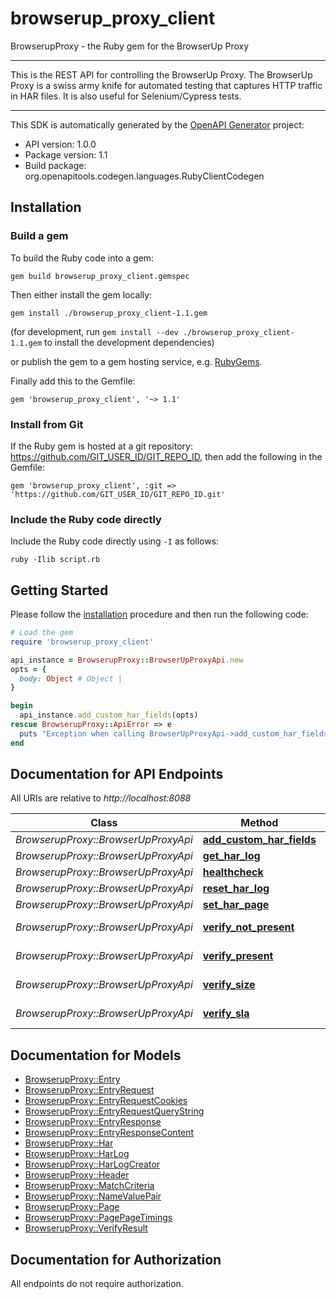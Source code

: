 # browserup_proxy_client

BrowserupProxy - the Ruby gem for the BrowserUp Proxy

___
This is the REST API for controlling the BrowserUp Proxy. 
The BrowserUp Proxy is a swiss army knife for automated testing that
captures HTTP traffic in HAR files. It is also useful for Selenium/Cypress tests.
___


This SDK is automatically generated by the [OpenAPI Generator](https://openapi-generator.tech) project:

- API version: 1.0.0
- Package version: 1.1
- Build package: org.openapitools.codegen.languages.RubyClientCodegen

## Installation

### Build a gem

To build the Ruby code into a gem:

```shell
gem build browserup_proxy_client.gemspec
```

Then either install the gem locally:

```shell
gem install ./browserup_proxy_client-1.1.gem
```

(for development, run `gem install --dev ./browserup_proxy_client-1.1.gem` to install the development dependencies)

or publish the gem to a gem hosting service, e.g. [RubyGems](https://rubygems.org/).

Finally add this to the Gemfile:

    gem 'browserup_proxy_client', '~> 1.1'

### Install from Git

If the Ruby gem is hosted at a git repository: https://github.com/GIT_USER_ID/GIT_REPO_ID, then add the following in the Gemfile:

    gem 'browserup_proxy_client', :git => 'https://github.com/GIT_USER_ID/GIT_REPO_ID.git'

### Include the Ruby code directly

Include the Ruby code directly using `-I` as follows:

```shell
ruby -Ilib script.rb
```

## Getting Started

Please follow the [installation](#installation) procedure and then run the following code:

```ruby
# Load the gem
require 'browserup_proxy_client'

api_instance = BrowserupProxy::BrowserUpProxyApi.new
opts = {
  body: Object # Object | 
}

begin
  api_instance.add_custom_har_fields(opts)
rescue BrowserupProxy::ApiError => e
  puts "Exception when calling BrowserUpProxyApi->add_custom_har_fields: #{e}"
end

```

## Documentation for API Endpoints

All URIs are relative to *http://localhost:8088*

Class | Method | HTTP request | Description
------------ | ------------- | ------------- | -------------
*BrowserupProxy::BrowserUpProxyApi* | [**add_custom_har_fields**](docs/BrowserUpProxyApi.md#add_custom_har_fields) | **PUT** /har/page | 
*BrowserupProxy::BrowserUpProxyApi* | [**get_har_log**](docs/BrowserUpProxyApi.md#get_har_log) | **GET** /har | 
*BrowserupProxy::BrowserUpProxyApi* | [**healthcheck**](docs/BrowserUpProxyApi.md#healthcheck) | **GET** /healthcheck | 
*BrowserupProxy::BrowserUpProxyApi* | [**reset_har_log**](docs/BrowserUpProxyApi.md#reset_har_log) | **PUT** /har | 
*BrowserupProxy::BrowserUpProxyApi* | [**set_har_page**](docs/BrowserUpProxyApi.md#set_har_page) | **POST** /har/page | 
*BrowserupProxy::BrowserUpProxyApi* | [**verify_not_present**](docs/BrowserUpProxyApi.md#verify_not_present) | **POST** /verify/not_present | 
*BrowserupProxy::BrowserUpProxyApi* | [**verify_present**](docs/BrowserUpProxyApi.md#verify_present) | **POST** /verify/present | 
*BrowserupProxy::BrowserUpProxyApi* | [**verify_size**](docs/BrowserUpProxyApi.md#verify_size) | **POST** /verify/size/{size} | 
*BrowserupProxy::BrowserUpProxyApi* | [**verify_sla**](docs/BrowserUpProxyApi.md#verify_sla) | **POST** /verify/sla/{time} | 


## Documentation for Models

 - [BrowserupProxy::Entry](docs/Entry.md)
 - [BrowserupProxy::EntryRequest](docs/EntryRequest.md)
 - [BrowserupProxy::EntryRequestCookies](docs/EntryRequestCookies.md)
 - [BrowserupProxy::EntryRequestQueryString](docs/EntryRequestQueryString.md)
 - [BrowserupProxy::EntryResponse](docs/EntryResponse.md)
 - [BrowserupProxy::EntryResponseContent](docs/EntryResponseContent.md)
 - [BrowserupProxy::Har](docs/Har.md)
 - [BrowserupProxy::HarLog](docs/HarLog.md)
 - [BrowserupProxy::HarLogCreator](docs/HarLogCreator.md)
 - [BrowserupProxy::Header](docs/Header.md)
 - [BrowserupProxy::MatchCriteria](docs/MatchCriteria.md)
 - [BrowserupProxy::NameValuePair](docs/NameValuePair.md)
 - [BrowserupProxy::Page](docs/Page.md)
 - [BrowserupProxy::PagePageTimings](docs/PagePageTimings.md)
 - [BrowserupProxy::VerifyResult](docs/VerifyResult.md)


## Documentation for Authorization

 All endpoints do not require authorization.

